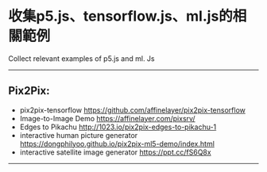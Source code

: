 # 收集p5.js、tensorflow.js、ml.js的相關範例<br/>
Collect relevant examples of p5.js and ml. Js
- - -
## Pix2Pix:<br/>
* pix2pix-tensorflow https://github.com/affinelayer/pix2pix-tensorflow
* Image-to-Image Demo https://affinelayer.com/pixsrv/
* Edges to Pikachu http://1023.io/pix2pix-edges-to-pikachu-1
* interactive human picture generator  https://dongphilyoo.github.io/pix2pix-ml5-demo/index.html
* interactive satellite image generator https://ppt.cc/fS6Q8x
- - -
